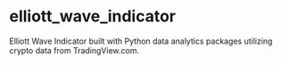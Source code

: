 # elliott_wave_indicator
Elliott Wave Indicator built with Python data analytics packages utilizing crypto data from TradingView.com.
